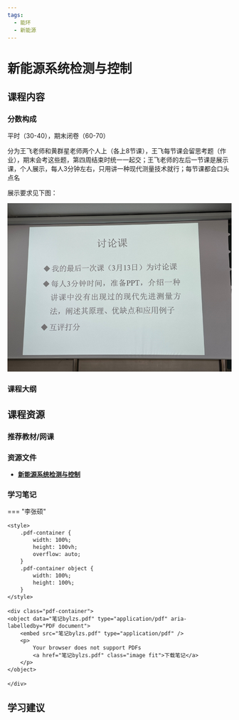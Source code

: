 ```yaml
---
tags:
  - 能环
  - 新能源
---
```


# 新能源系统检测与控制

## 课程内容

### 分数构成

平时（30-40），期末闭卷（60-70）

分为王飞老师和黄群星老师两个人上（各上8节课），王飞每节课会留思考题（作业），期末会考这些题，第四周结束时统一一起交；王飞老师的左后一节课是展示课，个人展示，每人3分钟左右，只用讲一种现代测量技术就行；每节课都会口头点名

展示要求见下图：


![1](./新能源系统检测与控制/image1.png)

### 课程大纲


## 课程资源

### 推荐教材/网课

### 资源文件

- [**新能源系统检测与控制**](https://pan.baidu.com/s/1XZSjk2RwfFx8lyu7pVqN4Q?pwd=rkqy)

### 学习笔记

=== "李张硕"

    <style>
        .pdf-container {
            width: 100%;
            height: 100vh;
            overflow: auto;
        }
        .pdf-container object {
            width: 100%;
            height: 100%;
        }
    </style>

    <div class="pdf-container">
    <object data="笔记bylzs.pdf" type="application/pdf" aria-labelledby="PDF document">
        <embed src="笔记bylzs.pdf" type="application/pdf" />
        <p>
            Your browser does not support PDFs
            <a href="笔记bylzs.pdf" class="image fit">下载笔记</a>
        </p>
    </object>

    </div>

## 学习建议










